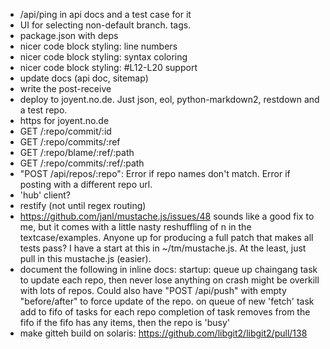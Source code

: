 - /api/ping in api docs and a test case for it
- UI for selecting non-default branch. tags.
- package.json with deps
- nicer code block styling: line numbers
- nicer code block styling: syntax coloring
- nicer code block styling: #L12-L20 support
- update docs (api doc, sitemap)
- write the post-receive
- deploy to joyent.no.de. Just json, eol, python-markdown2, restdown and a test repo.
- https for joyent.no.de
- GET /:repo/commit/:id
- GET /:repo/commits/:ref
- GET /:repo/blame/:ref/:path
- GET /:repo/commits/:ref/:path
- "POST /api/repos/:repo": Error if repo names don't match. Error if
  posting with a different repo url.
- 'hub' client?
- restify (not until regex routing)
- https://github.com/janl/mustache.js/issues/48
    sounds like a good fix to me, but it comes with a little nasty
    reshuffling of n in the textcase/examples. Anyone up for producing a full
    patch that makes all tests pass? I have a start at this in ~/tm/mustache.js.
  At the least, just pull in this mustache.js (easier).
- document the following in inline docs:
    startup: queue up chaingang task to update each repo, then never lose anything on crash
        might be overkill with lots of repos. Could also have "POST /api/push" with empty
        "before/after" to force update of the repo.
    on queue of new 'fetch' task add to fifo of tasks for each repo
        completion of task removes from the fifo
        if the fifo has any items, then the repo is 'busy'
- make gitteh build on solaris: https://github.com/libgit2/libgit2/pull/138

